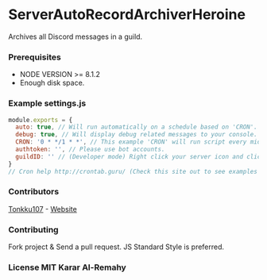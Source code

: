 # ServerAutoRecordArchiverHeroine
Archives all Discord messages in a guild.

### Prerequisites
 * NODE VERSION >= 8.1.2
 * Enough disk space.

### Example settings.js
```js
module.exports = {
  auto: true, // Will run automatically on a schedule based on 'CRON'.
  debug: true, // Will display debug related messages to your console. (Really spammy.)
  CRON: '0 * */1 * *', // This example 'CRON' will run script every midnight.
  authtoken: '', // Please use bot accounts.
  guildID: '' // (Developer mode) Right click your server icon and click 'Copy ID'.
}
// Cron help http://crontab.guru/ (Check this site out to see examples on scheduling)
```

### Contributors
[Tonkku107](https://github.com/tonkku107/) - [Website](https://tonkku.me/)

### Contributing
Fork project & Send a pull request. JS Standard Style is preferred.

### License MIT Karar Al-Remahy